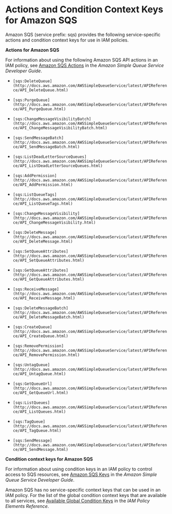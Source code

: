 # Actions and Condition Context Keys for Amazon SQS<a name="list_sqs"></a>

Amazon SQS \(service prefix: sqs\) provides the following service\-specific actions and condition context keys for use in IAM policies\.

**Actions for Amazon SQS**

For information about using the following Amazon SQS API actions in an IAM policy, see [Amazon SQS Actions](http://docs.aws.amazon.com/AWSSimpleQueueService/latest/SQSDeveloperGuide/UsingIAM.html#UsingWithSQS_Actions) in the *Amazon Simple Queue Service Developer Guide*\.

+ `[sqs:DeleteQueue](http://docs.aws.amazon.com/AWSSimpleQueueService/latest/APIReference/API_DeleteQueue.html)`

+ `[sqs:PurgeQueue](http://docs.aws.amazon.com/AWSSimpleQueueService/latest/APIReference/API_PurgeQueue.html)`

+ `[sqs:ChangeMessageVisibilityBatch](http://docs.aws.amazon.com/AWSSimpleQueueService/latest/APIReference/API_ChangeMessageVisibilityBatch.html)`

+ `[sqs:SendMessageBatch](http://docs.aws.amazon.com/AWSSimpleQueueService/latest/APIReference/API_SendMessageBatch.html)`

+ `[sqs:ListDeadLetterSourceQueues](http://docs.aws.amazon.com/AWSSimpleQueueService/latest/APIReference/API_ListDeadLetterSourceQueues.html)`

+ `[sqs:AddPermission](http://docs.aws.amazon.com/AWSSimpleQueueService/latest/APIReference/API_AddPermission.html)`

+ `[sqs:ListQueueTags](http://docs.aws.amazon.com/AWSSimpleQueueService/latest/APIReference/API_ListQueueTags.html)`

+ `[sqs:ChangeMessageVisibility](http://docs.aws.amazon.com/AWSSimpleQueueService/latest/APIReference/API_ChangeMessageVisibility.html)`

+ `[sqs:DeleteMessage](http://docs.aws.amazon.com/AWSSimpleQueueService/latest/APIReference/API_DeleteMessage.html)`

+ `[sqs:SetQueueAttributes](http://docs.aws.amazon.com/AWSSimpleQueueService/latest/APIReference/API_SetQueueAttributes.html)`

+ `[sqs:GetQueueAttributes](http://docs.aws.amazon.com/AWSSimpleQueueService/latest/APIReference/API_GetQueueAttributes.html)`

+ `[sqs:ReceiveMessage](http://docs.aws.amazon.com/AWSSimpleQueueService/latest/APIReference/API_ReceiveMessage.html)`

+ `[sqs:DeleteMessageBatch](http://docs.aws.amazon.com/AWSSimpleQueueService/latest/APIReference/API_DeleteMessageBatch.html)`

+ `[sqs:CreateQueue](http://docs.aws.amazon.com/AWSSimpleQueueService/latest/APIReference/API_CreateQueue.html)`

+ `[sqs:RemovePermission](http://docs.aws.amazon.com/AWSSimpleQueueService/latest/APIReference/API_RemovePermission.html)`

+ `[sqs:UntagQueue](http://docs.aws.amazon.com/AWSSimpleQueueService/latest/APIReference/API_UntagQueue.html)`

+ `[sqs:GetQueueUrl](http://docs.aws.amazon.com/AWSSimpleQueueService/latest/APIReference/API_GetQueueUrl.html)`

+ `[sqs:ListQueues](http://docs.aws.amazon.com/AWSSimpleQueueService/latest/APIReference/API_ListQueues.html)`

+ `[sqs:TagQueue](http://docs.aws.amazon.com/AWSSimpleQueueService/latest/APIReference/API_TagQueue.html)`

+ `[sqs:SendMessage](http://docs.aws.amazon.com/AWSSimpleQueueService/latest/APIReference/API_SendMessage.html)`

**Condition context keys for Amazon SQS**

For information about using condition keys in an IAM policy to control access to SQS resources, see [Amazon SQS Keys](http://docs.aws.amazon.com/AWSSimpleQueueService/latest/SQSDeveloperGuide/UsingIAM.html#amazon-sqs-keys) in the *Amazon Simple Queue Service Developer Guide*\.

Amazon SQS has no service\-specific context keys that can be used in an IAM policy\. For the list of the global condition context keys that are available to all services, see [Available Global Condition Keys](reference_policies_condition-keys.md#AvailableKeys) in the *IAM Policy Elements Reference*\.